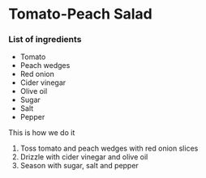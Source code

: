 
<html>
    <head>
    </head>
    <body>
        <h1> Tomato-Peach Salad </h1>
        <h3> List of ingredients </h3>
        <ul> 
            <li> Tomato </li>
            <li> Peach wedges</li>
            <li> Red onion</li>
            <li> Cider vinegar</li>
            <li> Olive oil</li>
            <li> Sugar </li>
            <li> Salt</li>
            <li> Pepper</li>
        </ul>
        <p> This is how we do it</p>
        <ol>
    	    <li> Toss tomato and peach wedges with red onion slices </li>
            <li> Drizzle with cider vinegar and olive oil </li>
            <li> Season with sugar, salt and pepper </li>   
        </ol>
     </body>

